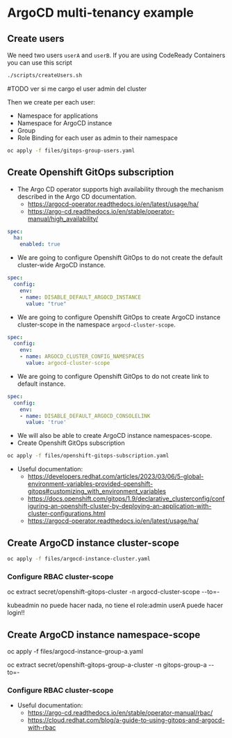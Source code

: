 # ArgoCD multi-tenancy example

## Create users

We need two users `userA` and `userB`. If you are using CodeReady Containers you can use this script

```bash
./scripts/createUsers.sh
```

#TODO ver si me cargo el user admin del cluster

Then we create per each user:
- Namespace for applications
- Namespace for ArgoCD instance
- Group
- Role Binding for each user as admin to their namespace

```bash
oc apply -f files/gitops-group-users.yaml
```

## Create Openshift GitOps subscription

- The Argo CD operator supports high availability through the mechanism described in the Argo CD documentation.
  - https://argocd-operator.readthedocs.io/en/latest/usage/ha/
  - https://argo-cd.readthedocs.io/en/stable/operator-manual/high_availability/
```yaml
spec:
  ha:
    enabled: true
```

- We are going to configure Openshift GitOps to do not create the default cluster-wide ArgoCD instance.
```yaml
spec:
  config:
    env:
    - name: DISABLE_DEFAULT_ARGOCD_INSTANCE
      value: "true"
```

- We are going to configure Openshift GitOps to create ArgoCD instance cluster-scope in the namespace `argocd-cluster-scope`.
```yaml
spec:
  config:
    env:
    - name: ARGOCD_CLUSTER_CONFIG_NAMESPACES
      value: argocd-cluster-scope
```

- We are going to configure Openshift GitOps to do not create link to default instance.
```yaml
spec:
  config:
    env:
    - name: DISABLE_DEFAULT_ARGOCD_CONSOLELINK
      value: 'true'
```

- We will also be able to create ArgoCD instance namespaces-scope.
- Create Openshift GitOps subscription
```bash
oc apply -f files/openshift-gitops-subscription.yaml
```

- Useful documentation:
  - https://developers.redhat.com/articles/2023/03/06/5-global-environment-variables-provided-openshift-gitops#customizing_with_environment_variables 
  - https://docs.openshift.com/gitops/1.9/declarative_clusterconfig/configuring-an-openshift-cluster-by-deploying-an-application-with-cluster-configurations.html 
  - https://argocd-operator.readthedocs.io/en/latest/usage/ha/

## Create ArgoCD instance cluster-scope

```bash
oc apply -f files/argocd-instance-cluster.yaml
```

### Configure RBAC cluster-scope


oc extract secret/openshift-gitops-cluster -n argocd-cluster-scope --to=-

kubeadmin no puede hacer nada, no tiene el role:admin
userA puede hacer login!!
## Create ArgoCD instance namespace-scope

oc apply -f files/argocd-instance-group-a.yaml

oc extract secret/openshift-gitops-group-a-cluster -n gitops-group-a --to=-


### Configure RBAC cluster-scope




- Useful documentation:
  - https://argo-cd.readthedocs.io/en/stable/operator-manual/rbac/
  - https://cloud.redhat.com/blog/a-guide-to-using-gitops-and-argocd-with-rbac